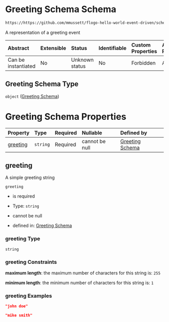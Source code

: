 # Greeting Schema Schema

```txt
https://https://github.com/mmussett/flogo-hello-world-event-driven/schemas/event.schema.json
```

A representation of a greeting event

| Abstract            | Extensible | Status         | Identifiable | Custom Properties | Additional Properties | Access Restrictions | Defined In                                                    |
| :------------------ | :--------- | :------------- | :----------- | :---------------- | :-------------------- | :------------------ | :------------------------------------------------------------ |
| Can be instantiated | No         | Unknown status | No           | Forbidden         | Allowed               | none                | [event.schema.json](event.schema.json "open original schema") |

## Greeting Schema Type

`object` ([Greeting Schema](event.md))

# Greeting Schema Properties

| Property              | Type     | Required | Nullable       | Defined by                                                                                                                                                          |
| :-------------------- | :------- | :------- | :------------- | :------------------------------------------------------------------------------------------------------------------------------------------------------------------ |
| [greeting](#greeting) | `string` | Required | cannot be null | [Greeting Schema](event-properties-greeting.md "https://https://github.com/mmussett/flogo-hello-world-event-driven/schemas/event.schema.json#/properties/greeting") |

## greeting

A simple greeting string

`greeting`

* is required

* Type: `string`

* cannot be null

* defined in: [Greeting Schema](event-properties-greeting.md "https://https://github.com/mmussett/flogo-hello-world-event-driven/schemas/event.schema.json#/properties/greeting")

### greeting Type

`string`

### greeting Constraints

**maximum length**: the maximum number of characters for this string is: `255`

**minimum length**: the minimum number of characters for this string is: `1`

### greeting Examples

```json
"john doe"
```

```json
"mike smith"
```
